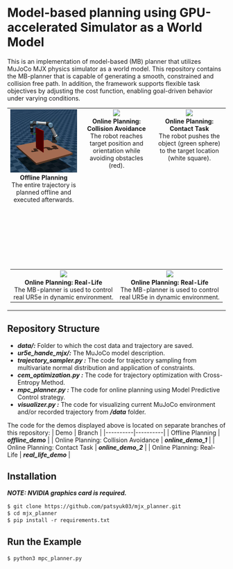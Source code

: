 # Model-based planning using GPU-accelerated Simulator as a World Model

This is an implementation of model-based (MB) planner that utilizes MuJoCo MJX physics simulator as a world model. This repository contains the MB-planner that is capable of generating a smooth, constrained and collision free path. In addition, the framework
supports flexible task objectives by adjusting the cost function, enabling goal-driven behavior under varying conditions.

<table>
  <tr>
    <td align="center" width="33%" valign="top">
  <div style="height: 350px;">
    <img src="img/offline_demo.gif" width="300"/><br>
    <b>Offline Planning</b><br>
    The entire trajectory is planned offline and executed afterwards.
  </div>
</td>
<td align="center" width="33%" valign="top">
  <div style="height: 350px;">
    <img src="img/collision_avoidance.gif" width="300"/><br>
    <b>Online Planning: Collision Avoidance</b><br>
    The robot reaches target position and orientation while avoiding obstacles (red).
  </div>
</td>
<td align="center" width="33%" valign="top">
  <div style="height: 28350px0px;">
    <img src="img/contact_task.gif" width="300"/><br>
    <b>Online Planning: Contact Task</b><br>
    The robot pushes the object (green sphere) to the target location (white square).
  </div>
</td>
  </tr>
  <tr>
    <td colspan="3">
        <table width="100%">
            <tr>
                <td align="center">
                <img src="img/real_demo_2.gif" width="300"/><br>
                <b>Online Planning: Real-Life</b><br>
                The MB-planner is used to control real UR5e in dynamic environment. 
                </td>
                <td align="center">
                <img src="img/real_demo_1.gif" width="300"/><br>
                <b>Online Planning: Real-Life</b><br>
                The MB-planner is used to control real UR5e in dynamic environment.
                </td>
            </tr>
        </table>
    </td>
  </tr>
</table>

## Repository Structure

* ***___data/___:***  Folder to which the cost data and trajectory are saved.
* ***___ur5e_hande_mjx/___:***  The MuJoCo model description.
* ***___trajectory_sampler.py___ :***  The code for trajectory sampling from multivariate normal distribution and application of constraints.
* ***___cem_optimization.py___ :***  The code for trajectory optimization with Cross-Entropy Method.
* ***___mpc_planner.py___ :***  The code for online planning using Model Predictive Control strategy.
* ***___visualizer.py___ :***  The code for visualizing current MuJoCo environment and/or recorded trajectory from ___/data___ folder.

The code for the demos displayed above is located on separate branches of this repository:
| Demo | Branch |
|----------|----------|
| Offline Planning  | ___offline_demo___  |
| Online Planning: Collision Avoidance  | ___online_demo_1___  |
| Online Planning: Contact Task  | ___online_demo_2___  |
| Online Planning: Real-Life  | ___real_life_demo___  |

## Installation
___NOTE: NVIDIA graphics card is required.___

```
$ git clone https://github.com/patsyuk03/mjx_planner.git
$ cd mjx_planner
$ pip install -r requirements.txt
```

## Run the Example

```
$ python3 mpc_planner.py
```


